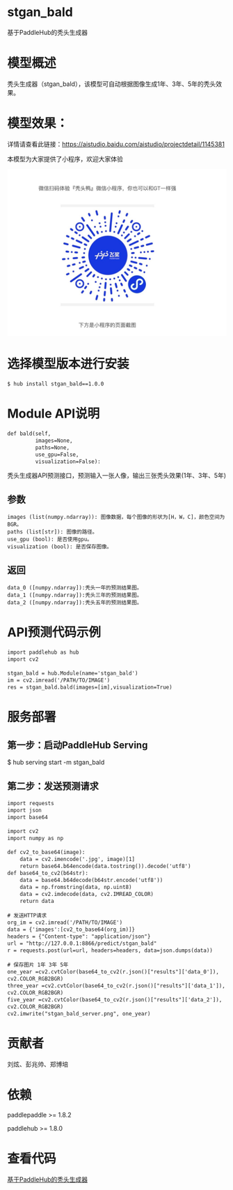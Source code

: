 # stgan_bald
基于PaddleHub的秃头生成器
# 模型概述
秃头生成器（stgan_bald），该模型可自动根据图像生成1年、3年、5年的秃头效果。
# 模型效果：

详情请查看此链接：https://aistudio.baidu.com/aistudio/projectdetail/1145381

本模型为大家提供了小程序，欢迎大家体验

![image](https://github.com/1084667371/stgan_bald/blob/main/images/code.jpg)

# 选择模型版本进行安装
    $ hub install stgan_bald==1.0.0
# Module API说明
    def bald(self,
             images=None,
             paths=None,
             use_gpu=False,
             visualization=False):
秃头生成器API预测接口，预测输入一张人像，输出三张秃头效果(1年、3年、5年)
## 参数
    images (list(numpy.ndarray)): 图像数据，每个图像的形状为[H，W，C]，颜色空间为BGR。
    paths (list[str]): 图像的路径。
    use_gpu (bool): 是否使用gpu。
    visualization (bool): 是否保存图像。
## 返回
    data_0 ([numpy.ndarray]):秃头一年的预测结果图。
    data_1 ([numpy.ndarray]):秃头三年的预测结果图。
    data_2 ([numpy.ndarray]):秃头五年的预测结果图。
# API预测代码示例
    import paddlehub as hub
    import cv2

    stgan_bald = hub.Module(name='stgan_bald')
    im = cv2.imread('/PATH/TO/IMAGE')
    res = stgan_bald.bald(images=[im],visualization=True)
# 服务部署
## 第一步：启动PaddleHub Serving
$ hub serving start -m stgan_bald
## 第二步：发送预测请求
    import requests
    import json
    import base64

    import cv2
    import numpy as np

    def cv2_to_base64(image):
        data = cv2.imencode('.jpg', image)[1]
        return base64.b64encode(data.tostring()).decode('utf8')
    def base64_to_cv2(b64str):
        data = base64.b64decode(b64str.encode('utf8'))
        data = np.fromstring(data, np.uint8)
        data = cv2.imdecode(data, cv2.IMREAD_COLOR)
        return data

    # 发送HTTP请求
    org_im = cv2.imread('/PATH/TO/IMAGE')
    data = {'images':[cv2_to_base64(org_im)]}
    headers = {"Content-type": "application/json"}
    url = "http://127.0.0.1:8866/predict/stgan_bald"
    r = requests.post(url=url, headers=headers, data=json.dumps(data))

    # 保存图片 1年 3年 5年
    one_year =cv2.cvtColor(base64_to_cv2(r.json()["results"]['data_0']), cv2.COLOR_RGB2BGR)
    three_year =cv2.cvtColor(base64_to_cv2(r.json()["results"]['data_1']), cv2.COLOR_RGB2BGR)
    five_year =cv2.cvtColor(base64_to_cv2(r.json()["results"]['data_2']), cv2.COLOR_RGB2BGR)
    cv2.imwrite("stgan_bald_server.png", one_year)

# 贡献者
刘炫、彭兆帅、郑博培
# 依赖
paddlepaddle >= 1.8.2

paddlehub >= 1.8.0

# 查看代码

[基于PaddleHub的秃头生成器](https://github.com/PaddlePaddle/PaddleHub/tree/release/v1.8/hub_module/modules/image/gan/stgan_bald)
